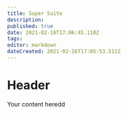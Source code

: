 ```yaml
---
title: Super Suite
description: 
published: true
date: 2021-02-16T17:06:45.110Z
tags: 
editor: markdown
dateCreated: 2021-02-16T17:05:53.511Z
---
```


# Header
Your content heredd